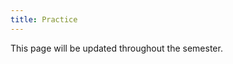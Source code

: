 ```yaml
---
title: Practice
---
```


This page will be updated throughout the semester.

<!-- 1. [Exploratory Data Analysis (EDA) ](/static/practice/eda_practice.html)

2. [Probability](/static/practice/probability_practice.html)

-->